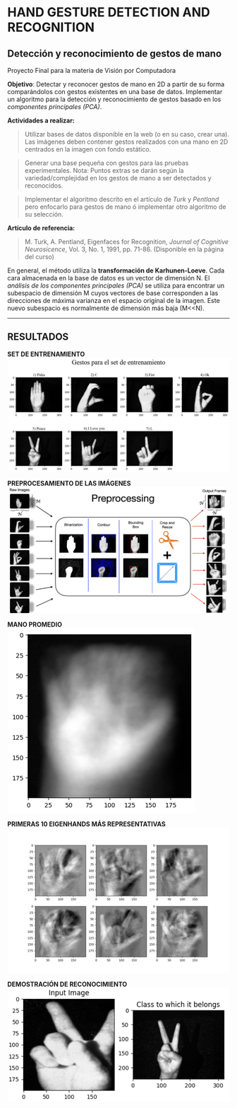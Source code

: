 # HAND GESTURE DETECTION AND RECOGNITION
## Detección y reconocimiento de gestos de mano

Proyecto Final para la materia de Visión por Computadora

**Objetivo**: Detectar y reconocer gestos de mano en 2D a partir de su forma comparándolos con gestos existentes en una base de datos. Implementar un algoritmo para la detección y reconocimiento de gestos basado en los *componentes principales (PCA)*.

**Actividades a realizar:**
> Utilizar bases de datos disponible en la web (o en su caso, crear una). Las imágenes deben contener gestos realizados con una mano en 2D centrados en la imagen con fondo estático.

> Generar una base pequeña con gestos para las pruebas experimentales. Nota: Puntos extras se darán según la variedad/complejidad en los gestos de mano a ser detectados y reconocidos.

> Implementar el algoritmo descrito en el artículo de *Turk* y *Pentland* pero enfocarlo para gestos de mano ó implementar otro algoritmo de su selección.

**Artículo de referencia:**
> M. Turk, A. Pentland, Eigenfaces for Recognition, *Journal of Cognitive Neurosicence*, Vol. 3, No. 1, 1991, pp. 71-86. (Disponible en la página del curso)

En general, el método utiliza la **transformación de Karhunen-Loeve**. Cada cara almacenada en la base de datos es un vector de dimensión N. El *análisis de los componentes principales (PCA)* se utiliza para encontrar un subespacio de dimensión M cuyos vectores de base corresponden a las direcciones de máxima varianza en el espacio original de la imagen. Este nuevo subespacio es normalmente de dimensión más baja (M<<N).

-------------------------------------------------------------------------------------------------------------------------------------------------------
## RESULTADOS
**SET DE ENTRENAMIENTO**
<img src="Images/Training_set.png" alt="Set de entranamiento"/>

**PREPROCESAMIENTO DE LAS IMÁGENES**
<img src="Images/Preprocesamiento.png" alt="Preprocesamiento de las imágenes"/>

**MANO PROMEDIO**
<img src="Images/average_hand.png" alt="Mano promedio"/>

**PRIMERAS 10 EIGENHANDS MÁS REPRESENTATIVAS**
<img src="Images/FinalEigenHands.png" alt="Eigenhands"/>

**DEMOSTRACIÓN DE RECONOCIMIENTO**
<img src="Files/Experiment_demo.png" alt="Ejemplo de funcionamiento"/>

